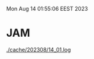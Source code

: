 Mon Aug 14 01:55:06 EEST 2023
# JAM
<a href='./cache/202308/14_01.log'>./cache/202308/14_01.log</a>
